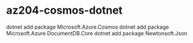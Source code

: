 # az204-cosmos-dotnet

dotnet add package Microsoft.Azure.Cosmos
dotnet add package Microsoft.Azure.DocumentDB.Core
dotnet add package Newtonsoft.Json